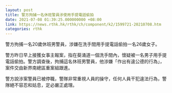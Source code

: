 ```yaml
---
layout: post
title: 警方拘捕一名休班警員涉使用手提電話偷拍
date: 2021-07-08 01:39:25.000000000 +08:00
link: https://news.rthk.hk/rthk/ch/component/k2/1599721-20210708.htm
categories: rthk
---
```


警方拘捕一名20歲休班男警員，涉嫌在洗手間用手提電話偷拍一名26歲女子。　

警方昨日早上接獲女事主報案，指在葵涌道一個洗手間內，懷疑被一名男子用手提電話偷拍。警方調查後，拘捕這名休班男警員，他涉嫌「作出有違公德的行為」，案件交由新界南總區重案組跟進。

警方說涉案警員已被停職，警隊非常重視人員的操守，任何人員干犯違法行為，警隊絕不容忍和姑息，定必嚴正處理。
